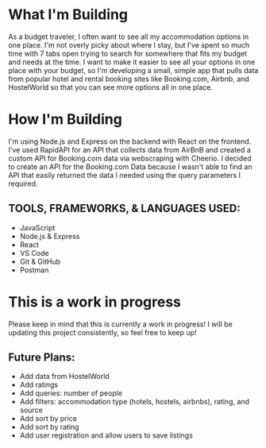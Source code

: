 # What I'm Building

As a budget traveler, I often want to see all my accommodation options in one place. I'm not overly picky about where I stay, but I've spent so much time with 7 tabs open trying to search for somewhere that fits my budget and needs at the time. I want to make it easier to see all your options in one place with your budget, so I'm developing a small, simple app that pulls data from popular hotel and rental booking sites like Booking.com, Airbnb, and HostelWorld so that you can see more options all in one place.

# How I'm Building

I'm using Node.js and Express on the backend with React on the frontend. I've used RapidAPI for an API that collects data from AirBnB and created a custom API for Booking.com data via webscraping with Cheerio. I decided to create an API for the Booking.com Data because I wasn't able to find an API that easily returned the data I needed using the query parameters I required.

## TOOLS, FRAMEWORKS, & LANGUAGES USED:

- JavaScript
- Node.js & Express
- React
- VS Code
- Git & GitHub
- Postman

# This is a work in progress

Please keep in mind that this is currently a work in progress! I will be updating this project consistently, so feel free to keep up!

## Future Plans:

- Add data from HostelWorld
- Add ratings
- Add queries: number of people
- Add filters: accommodation type (hotels, hostels, airbnbs), rating, and source
- Add sort by price
- Add sort by rating
- Add user registration and allow users to save listings
